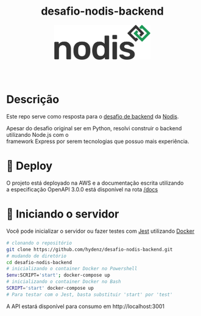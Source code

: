 <h1 style="text-align:center">desafio-nodis-backend</h1>
<img style="display:block;margin-left:auto;margin-right:auto" src="./md/logo.png" width="50%"></img>

<br></br>

# Descrição

Este repo serve como resposta para o [desafio de backend](https://github.com/nodis-com-br/backend-test) da [Nodis](https://www.nodis.com.br/).

Apesar do desafio original ser em Python, resolvi construir o backend utilizando Node.js
com o \
framework Express por serem tecnologias que possuo mais experiência.

# 🚀 Deploy

O projeto está deployado na AWS e a documentação escrita utilizando\
a especificação OpenAPI 3.0.0 está disponível na rota [/docs](http://ec2-15-228-34-22.sa-east-1.compute.amazonaws.com:3001/docs)

# 🐋 Iniciando o servidor

Você pode inicializar o servidor ou fazer testes com [Jest](https://jestjs.io/) utilizando [Docker](https://www.docker.com/)

```bash
# clonando o repositório
git clone https://github.com/hydenz/desafio-nodis-backend.git
# mudando de diretório
cd desafio-nodis-backend
# inicializando o container Docker no Powershell
$env:SCRIPT='start'; docker-compose up
# inicializando o container Docker no Bash
SCRIPT='start' docker-compose up
# Para testar com o Jest, basta substituir 'start' por 'test'
```

A API estará disponível para consumo em http://localhost:3001
